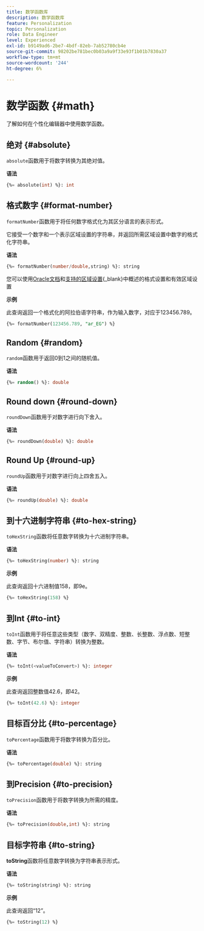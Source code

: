 ```yaml
---
title: 数学函数库
description: 数学函数库
feature: Personalization
topic: Personalization
role: Data Engineer
level: Experienced
exl-id: b9149ad6-2be7-4bdf-82eb-7ab52780cb4e
source-git-commit: 98202be781bec0b03a9a9f33e93f1b01b7830a37
workflow-type: tm+mt
source-wordcount: '244'
ht-degree: 6%

---
```


# 数学函数 {#math}

了解如何在个性化编辑器中使用数学函数。

## 绝对 {#absolute}

`absolute`函数用于将数字转换为其绝对值。

**语法**

```sql
{%= absolute(int) %}: int
```

## 格式数字 {#format-number}

`formatNumber`函数用于将任何数字格式化为其区分语言的表示形式。

它接受一个数字和一个表示区域设置的字符串，并返回所需区域设置中数字的格式化字符串。

**语法**

```sql
{%= formatNumber(number/double,string) %}: string
```

您可以使用[Oracle文档](https://docs.oracle.com/javase/8/docs/api/java/util/Locale.html)和[支持的区域设置](https://www.oracle.com/java/technologies/javase/jdk11-suported-locales.html){_blank}中概述的格式设置和有效区域设置

**示例**

此查询返回一个格式化的阿拉伯语字符串，作为输入数字，对应于123456.789。

```sql
{%= formatNumber(123456.789, "ar_EG") %}
```

## Random {#random}

`random`函数用于返回0到1之间的随机值。

**语法**

```sql
{%= random() %}: double
```

## Round down {#round-down}

`roundDown`函数用于对数字进行向下舍入。

**语法**

```sql
{%= roundDown(double) %}: double
```

## Round Up {#round-up}

`roundUp`函数用于对数字进行向上四舍五入。

**语法**

```sql
{%= roundUp(double) %}: double
```

## 到十六进制字符串 {#to-hex-string}

`toHexString`函数将任意数字转换为十六进制字符串。

**语法**

```sql
{%= toHexString(number) %}: string
```

**示例**

此查询返回十六进制值158，即9e。

```sql
{%= toHexString(158) %}
```

## 到Int {#to-int}

`toInt`函数用于将任意这些类型（数字、双精度、整数、长整数、浮点数、短整数、字节、布尔值、字符串）转换为整数。

**语法**

```sql
{%= toInt(<valueToConvert>) %}: integer
```

**示例**

此查询返回整数值42.6，即42。

```sql
{%= toInt(42.6) %}: integer
```

## 目标百分比 {#to-percentage}

`toPercentage`函数用于将数字转换为百分比。

**语法**

```sql
{%= toPercentage(double) %}: string
```

## 到Precision {#to-precision}

`toPrecision`函数用于将数字转换为所需的精度。

**语法**

```sql
{%= toPrecision(double,int) %}: string
```

## 目标字符串 {#to-string}

**toString**&#x200B;函数将任意数字转换为字符串表示形式。

**语法**

```sql
{%= toString(string) %}: string
```

**示例**

此查询返回“12”。

```sql
{%= toString(12) %} 
```
